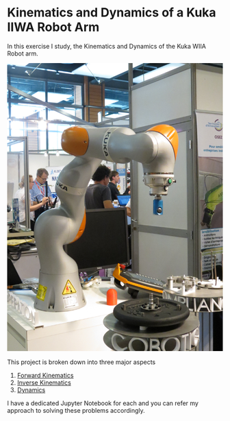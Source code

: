 # Kinematics and Dynamics of a Kuka IIWA Robot Arm
In this exercise I study, the Kinematics and Dynamics of the Kuka WIIA Robot arm. <br>


![Kuka Robot Arm](/Images/KUKA_0.jpg)

This project is broken down into three major aspects
1. [Forward Kinematics](/Forward_Kinematics/)
2. [Inverse Kinematics](/Inverse_Kinematics/)
3. [Dynamics](/Dynamics/)

I have a dedicated Jupyter Notebook for each and you can refer my approach to solving these problems accordingly.